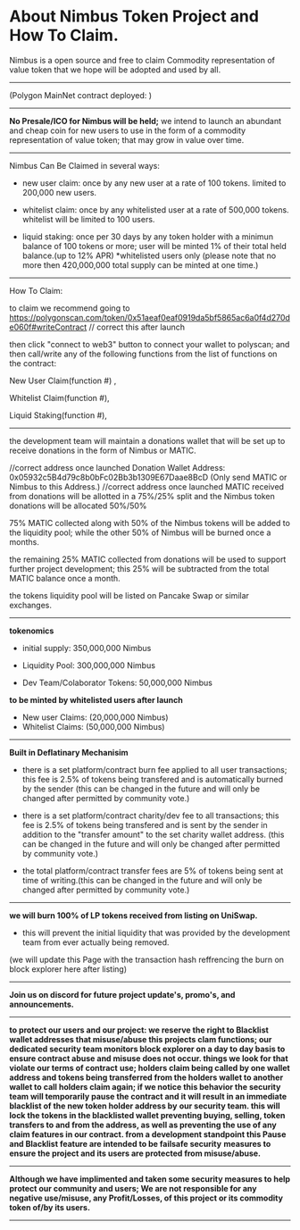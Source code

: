 # About Nimbus Token Project and How To Claim.

Nimbus is a open source and free to claim Commodity representation of value token that we hope will be adopted and used by all.

***

(Polygon MainNet contract deployed: )

***

**No Presale/ICO for Nimbus will be held;** we intend to launch an abundant and cheap coin for new users to use in the form of a commodity representation of value token; that may grow in value over time.

***

Nimbus Can Be Claimed in several ways:

- new user claim: once by any new user at a rate of 100 tokens. limited to 200,000 new users.
  
- whitelist claim: once by any whitelisted user at a rate of 500,000 tokens. whitelist will be limited to 100 users.

- liquid staking: once per 30 days by any token holder with a minimun balance of 100 tokens or more; user will be minted 1% of their total held balance.(up to 12% APR) *whitelisted users only (please note that no more then 420,000,000 total supply can be minted at one time.)

***

How To Claim:

to claim we recommend going to https://polygonscan.com/token/0x51aeaf0eaf0919da5bf5865ac6a0f4d270de060f#writeContract // correct this after launch

then click "connect to web3" button to connect your wallet to polyscan; and then call/write any of the following functions from the list of functions on the contract:

New User Claim(function #) ,

Whitelist Claim(function #),

Liquid Staking(function #),

***

the development team will maintain a donations wallet that will be set up to receive donations in the form of Nimbus or MATIC.

//correct address once launched Donation Wallet Address: 0x05932c5B4d79c8b0bFc02Bb3b1309E67Daae8BcD (Only send MATIC or Nimbus to this Address.) //correct address once launched
MATIC received from donations will be allotted in a 75%/25% split and the Nimbus token donations will be allocated 50%/50%

75% MATIC collected along with 50% of the Nimbus tokens will be added to the liquidity pool; while the other 50% of Nimbus will be burned once a months.

the remaining 25% MATIC collected from donations will be used to support further project development; this 25% will be subtracted from the total MATIC balance once a month.

the tokens liquidity pool will be listed on Pancake Swap or similar exchanges.

***

**tokenomics**

- initial supply: 350,000,000 Nimbus

- Liquidity Pool: 300,000,000 Nimbus

- Dev Team/Colaborator Tokens: 50,000,000 Nimbus

**to be minted by whitelisted users after launch**
- New user Claims: (20,000,000 Nimbus)
- Whitelist Claims: (50,000,000 Nimbus)

***

**Built in Deflatinary Mechanisim**

- there is a set platform/contract burn fee applied to all user transactions; this fee is 2.5% of tokens being transfered and is automatically burned by the sender (this can be changed in the future and will only be changed after permitted by community vote.)

- there is a set platform/contract charity/dev fee to all transactions; this fee is 2.5% of tokens being transfered and is sent by the sender in addition to the "transfer amount" to the set charity wallet address. (this can be changed in the future and will only be changed after permitted by community vote.)

- the total platform/contract transfer fees are 5% of tokens being sent at time of writing.(this can be changed in the future and will only be changed after permitted by community vote.)

***

**we will burn 100% of LP tokens received from listing on UniSwap.**

- this will prevent the initial liquidity that was provided by the development team from ever actually being removed.
  
(we will update this Page with the transaction hash reffrencing the burn on block explorer here after listing)

***

**Join us on discord for future project update's, promo's, and announcements.**

***

**to protect our users and our project: we reserve the right to Blacklist wallet addresses that misuse/abuse this projects clam functions; our dedicated security team monitors block explorer on a day to day basis to ensure contract abuse and misuse does not occur. things we look for that violate our terms of contract** **use; holders claim being called by one wallet address and tokens being transferred from the holders wallet to another wallet to call holders claim again; if we notice this behavior the security team will temporarily pause the contract and it will result in an immediate blacklist of the new token holder address by** **our security team. this will lock the tokens in the blacklisted wallet preventing buying, selling, token transfers to and from the address, as well as preventing the use of any claim features in our contract. from a development standpoint this Pause and Blacklist feature are intended to be failsafe security** **measures to ensure the project and its users are protected from misuse/abuse.**

***

**Although we have implimented and taken some security measures to help protect our community and users; We are not responsible for any negative use/misuse, any Profit/Losses, of this project or its commodity token of/by its users.**

***
